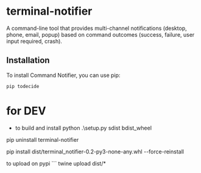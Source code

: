 # terminal-notifier
  A command-line tool that provides multi-channel notifications (desktop, phone, email, popup) based on command outcomes (success, failure, user input required, crash).


## Installation

To install Command Notifier, you can use pip:

```bash
pip todecide
```

# for DEV
- to build and install
 python .\setup.py sdist bdist_wheel

 pip uninstall terminal-notifier
 
 pip install dist/terminal_notifier-0.2-py3-none-any.whl --force-reinstall

 to upload on pypi ``` twine upload dist/*